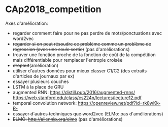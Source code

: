 # CAp2018_competition

Axes d'amélioration:
- regarder comment faire pour ne pas perdre de mots/ponctuations avec word2vec
- ~~regarder si on peut résoudre ce problème comme un problème de régression (avec une seule sortie)~~ (pas d'améliorations)
- trouver une fonction proche de la fonction de coût de la compétition mais différentiable pour remplacer l'entropie croisée
- ~~dropout~~(amélioration)
- utiliser d'autres données pour mieux classer C1/C2 (des extraits d'articles de journaux par ex)
- essayer plusieurs couches
- LSTM à la place de GRU
- augmented RNN: https://distill.pub/2016/augmented-rnns/ https://web.stanford.edu/class/cs224n/lectures/lecture12.pdf
- temporal convolution network: https://openreview.net/pdf?id=rk8wKk-R-
- ~~essayer d'autres techniques que word2vec~~ (ELMo: pas d'améliorations)
- ~~ELMO: http://allennlp.org/elmo~~ (pas d'améliorations)
